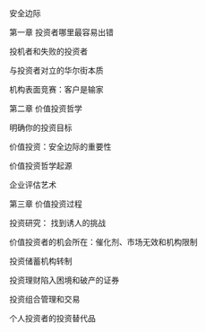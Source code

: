 安全边际



第一章 投资者哪里最容易出错

投机者和失败的投资者

与投资者对立的华尔街本质

机构表面竞赛：客户是输家



第二章 价值投资哲学

明确你的投资目标

价值投资：安全边际的重要性

价值投资哲学起源

企业评估艺术



第三章 价值投资过程

投资研究： 找到诱人的挑战

价值投资者的机会所在：催化剂、市场无效和机构限制

投资储蓄机构转制

投资理财陷入困境和破产的证券

投资组合管理和交易

个人投资者的投资替代品